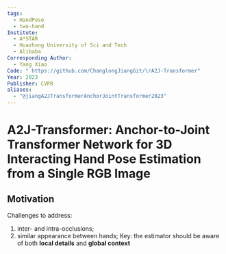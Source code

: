 ```yaml
---
tags:
  - HandPose
  - two-hand
Institute:
  - A*STAR
  - Huazhong University of Sci and Tech
  - Alibaba
Corresponding Author:
  - Yang Xiao
Code: " https://github.com/ChanglongJiangGit/\rA2J-Transformer"
Year: 2023
Publisher: CVPR
aliases:
  - "@jiangA2JTransformerAnchorJointTransformer2023"
---
```

# A2J-Transformer: Anchor-to-Joint Transformer Network for 3D Interacting Hand Pose Estimation from a Single RGB Image
## Motivation
Challenges to address:
1. inter- and intra-occlusions;
2. similar appearance between hands;
Key: the estimator should be aware of both **local details** and **global context** 